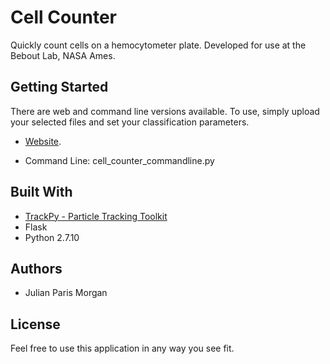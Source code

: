 # Cell Counter

Quickly count cells on a hemocytometer plate. Developed for use at the Bebout Lab, NASA Ames.

## Getting Started

There are web and command line versions available. To use, simply upload your selected files and set your classification parameters. 

* [Website](https://rapid-cell-counter.herokuapp.com/).

* Command Line: cell_counter_commandline.py

## Built With

* [TrackPy - Particle Tracking Toolkit](https://github.com/soft-matter/trackpy)
* Flask
* Python 2.7.10

## Authors

* Julian Paris Morgan

## License

Feel free to use this application in any way you see fit.


